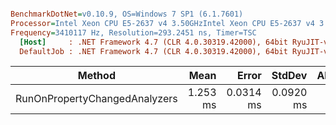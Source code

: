 ``` ini

BenchmarkDotNet=v0.10.9, OS=Windows 7 SP1 (6.1.7601)
Processor=Intel Xeon CPU E5-2637 v4 3.50GHzIntel Xeon CPU E5-2637 v4 3.50GHz, ProcessorCount=16
Frequency=3410117 Hz, Resolution=293.2451 ns, Timer=TSC
  [Host]     : .NET Framework 4.7 (CLR 4.0.30319.42000), 64bit RyuJIT-v4.7.2116.0
  DefaultJob : .NET Framework 4.7 (CLR 4.0.30319.42000), 64bit RyuJIT-v4.7.2116.0


```
 |                        Method |     Mean |     Error |    StdDev | Allocated |
 |------------------------------ |---------:|----------:|----------:|----------:|
 | RunOnPropertyChangedAnalyzers | 1.253 ms | 0.0314 ms | 0.0920 ms |     480 B |
